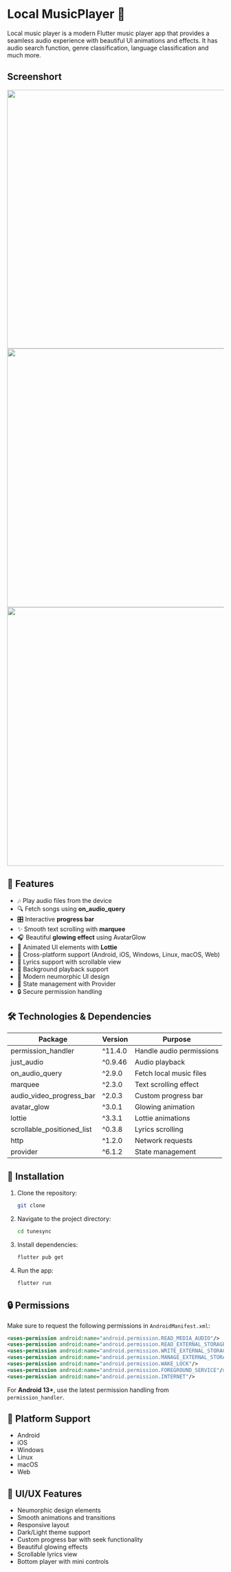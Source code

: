 # Local MusicPlayer 🎵

Local music player is a modern Flutter music player app that provides a seamless audio experience with beautiful UI animations and effects.
It has audio search function, genre classification, language classification and much more.


## Screenshort 
<div>
  <img  src = "" height = 600 />
<img  src = "" height = 600 />
<img  src = "" height = 600 />
</div>

## 🚀 Features
- 🎶 Play audio files from the device
- 🔍 Fetch songs using **on_audio_query**
- 🎛️ Interactive **progress bar**
- ✨ Smooth text scrolling with **marquee**
- 🎧 Beautiful **glowing effect** using AvatarGlow
- 🎨 Animated UI elements with **Lottie**
- 📱 Cross-platform support (Android, iOS, Windows, Linux, macOS, Web)
- 🎵 Lyrics support with scrollable view
- 🔄 Background playback support
- 🌙 Modern neumorphic UI design
- 🎯 State management with Provider
- 🔒 Secure permission handling

## 🛠️ Technologies & Dependencies

| Package                  | Version  | Purpose                 |
|-------------------------|----------|-------------------------|
| permission_handler      | ^11.4.0  | Handle audio permissions |
| just_audio             | ^0.9.46  | Audio playback          |
| on_audio_query         | ^2.9.0   | Fetch local music files |
| marquee               | ^2.3.0   | Text scrolling effect   |
| audio_video_progress_bar | ^2.0.3 | Custom progress bar     |
| avatar_glow           | ^3.0.1   | Glowing animation       |
| lottie                | ^3.3.1   | Lottie animations       |
| scrollable_positioned_list | ^0.3.8 | Lyrics scrolling       |
| http                  | ^1.2.0   | Network requests        |
| provider              | ^6.1.2   | State management        |

## 📲 Installation
1. Clone the repository:
   ```sh
   git clone 
   ```
2. Navigate to the project directory:
   ```sh
   cd tunesync
   ```
3. Install dependencies:
   ```sh
   flutter pub get
   ```
4. Run the app:
   ```sh
   flutter run
   ```

## 🔒 Permissions
Make sure to request the following permissions in `AndroidManifest.xml`:
```xml
<uses-permission android:name="android.permission.READ_MEDIA_AUDIO"/>
<uses-permission android:name="android.permission.READ_EXTERNAL_STORAGE" android:maxSdkVersion="32"/>
<uses-permission android:name="android.permission.WRITE_EXTERNAL_STORAGE" android:maxSdkVersion="32"/>
<uses-permission android:name="android.permission.MANAGE_EXTERNAL_STORAGE"/>
<uses-permission android:name="android.permission.WAKE_LOCK"/>
<uses-permission android:name="android.permission.FOREGROUND_SERVICE"/>
<uses-permission android:name="android.permission.INTERNET"/>
```

For **Android 13+**, use the latest permission handling from `permission_handler`.

## 📱 Platform Support
- Android
- iOS
- Windows
- Linux
- macOS
- Web

## 🎨 UI/UX Features
- Neumorphic design elements
- Smooth animations and transitions
- Responsive layout
- Dark/Light theme support
- Custom progress bar with seek functionality
- Beautiful glowing effects
- Scrollable lyrics view
- Bottom player with mini controls




